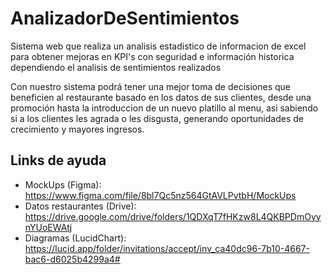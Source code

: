 # AnalizadorDeSentimientos
Sistema web que realiza un analisis estadistico de informacion de excel para obtener mejoras en KPI's con seguridad e información historica  dependiendo el analisis de sentimientos realizados

Con nuestro sistema podrá tener una mejor toma de decisiones que beneficien  al restaurante basado en los datos de sus clientes, desde una promoción hasta la introduccion de un nuevo platillo al menu, asi sabiendo si a los clientes les agrada o les disgusta, generando oportunidades de crecimiento y mayores ingresos.

## Links de ayuda
* MockUps (Figma): https://www.figma.com/file/8bl7Qc5nz564GtAVLPvtbH/MockUps
* Datos restaurantes (Drive): https://drive.google.com/drive/folders/1QDXqT7fHKzw8L4QKBPDmOyynYUoEWAtj
* Diagramas (LucidChart): https://lucid.app/folder/invitations/accept/inv_ca40dc96-7b10-4667-bac6-d6025b4299a4#
